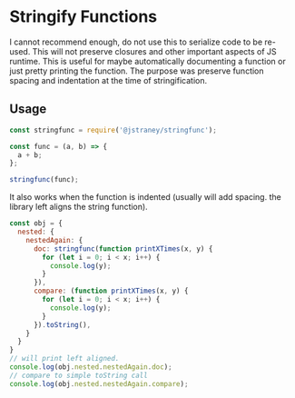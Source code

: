 # Stringify Functions

I cannot recommend enough, do not use this to serialize code to be re-used. This will not preserve closures and other important aspects of JS runtime. This is useful for maybe automatically documenting a function or just pretty printing the function. The purpose was preserve function spacing and indentation at the time of stringification.

## Usage

```js
const stringfunc = require('@jstraney/stringfunc');

const func = (a, b) => {
  a + b;
};

stringfunc(func);
```

It also works when the function is indented (usually will add spacing. the library left aligns the string function).

```js
const obj = {
  nested: {
    nestedAgain: {
      doc: stringfunc(function printXTimes(x, y) {
        for (let i = 0; i < x; i++) {
          console.log(y);
        }
      }),
      compare: (function printXTimes(x, y) {
        for (let i = 0; i < x; i++) {
          console.log(y);
        }
      }).toString(),
    }
  }
}
// will print left aligned.
console.log(obj.nested.nestedAgain.doc);
// compare to simple toString call
console.log(obj.nested.nestedAgain.compare);
```
